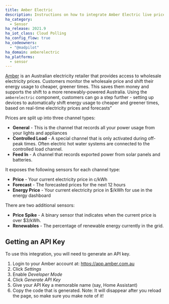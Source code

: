 ```yaml
---
title: Amber Electric
description: Instructions on how to integrate Amber Electric live prices within Home Assistant.
ha_category:
  - Sensor
ha_release: 2021.9
ha_iot_class: Cloud Polling
ha_config_flow: true
ha_codeowners:
  - "@madpilot"
ha_domain: amberelectric
ha_platforms:
  - sensor
---
```


[Amber](https://www.amber.com.au/) is an Australian electricity retailer that provides access to wholesale electricity prices. Customers monitor the wholesale price and shift their energy usage to cheaper, greener times. This saves them money and supports the shift to a more renewably-powered Australia. Using the `amberelectric` component, customers can go a step further - setting up devices to automatically shift energy usage to cheaper and greener times, based on real-time electricity prices and forecasts”

Prices are split up into three channel types:

- **General** - This is the channel that records all your power usage from your lights and appliances
- **Controlled Load** - A special channel that is only activated during off-peak times. Often electric hot water systems are connected to the controlled load channel.
- **Feed In** - A channel that records exported power from solar panels and batteries.

It exposes the following sensors for each channel type:

- **Price** - Your current electricity price in c/kWh
- **Forecast** - The forecasted prices for the next 12 hours
- **Energy Price** - Your current electricity price in $/kWh for use in the energy dashboard

There are two additional sensors:

- **Price Spike** - A binary sensor that indicates when the current price is over $3/kWh.
- **Renewables** - The percentage of renewable energy currently in the grid.

## Getting an API Key

To use this integration, you will need to generate an API key.

1. Login to your Amber account at: https://app.amber.com.au
2. Click _Settings_
3. Enable _Developer Mode_
4. Click _Generate API Key_
5. Give your API Key a memorable name (say, Home Assistant)
6. Copy the code that is generated. Note: It will disappear after you reload the page, so make sure you make note of it!
